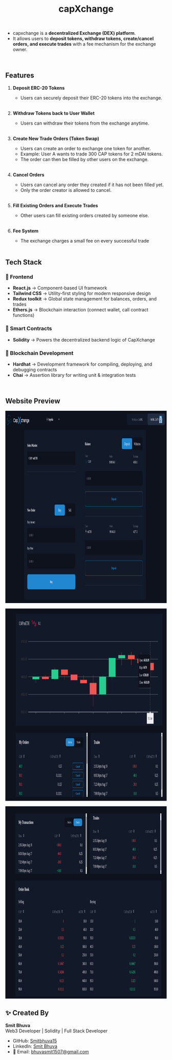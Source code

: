  
  <h1 align="center">capXchange</h1>


<br>

- capxchange is a **decentralized Exchange (DEX) platform**.  
- It allows users to **deposit tokens, withdraw tokens, create/cancel orders, and execute trades** with a fee mechanism for the exchange owner.

<br>

##  Features

1. **Deposit ERC-20 Tokens**  
   - Users can securely deposit their ERC-20 tokens into the exchange.  
   
   <br>

2. **Withdraw Tokens back to User Wallet**  
   - Users can withdraw their tokens from the exchange anytime.  
   
   <br>


3. **Create New Trade Orders (Token Swap)**  
   - Users can create an order to exchange one token for another.  
   - Example: User A wants to trade 300 CAP tokens for 2 mDAI tokens.
   - The order can then be filled by other users on the exchange.
   
   <br>

4. **Cancel Orders**  
   - Users can cancel any order they created if it has not been filled yet.  
   - Only the order creator is allowed to cancel.
   
   <br>

5. **Fill Existing Orders and Execute Trades**  
   - Other users can fill existing orders created by someone else. 
   
   <br>

6. **Fee System**  
   - The exchange charges a small fee on every successful trade
   
   <br>   

##  Tech Stack

### 🔹 Frontend
- **React.js** → Component-based UI framework  
- **Tailwind CSS** → Utility-first styling for modern responsive design  
- **Redux toolkit** → Global state management for balances, orders, and trades  
- **Ethers.js** → Blockchain interaction (connect wallet, call contract functions)  

### 🔹 Smart Contracts
- **Solidity** → Powers the decentralized backend logic of CapXchange  

### 🔹 Blockchain Development
- **Hardhat** → Development framework for compiling, deploying, and debugging contracts  
- **Chai** → Assertion library for writing unit & integration tests  


<br>

## Website Preview

<p align="center">
  <img src="public/capxchange1.png"  alt="website demo"  width="1000" height="600"/>
</p>


<p align="center">
  <img src="public/capxchange2.png"  alt="website demo"  width="1000" height="600"/>
</p>


<p align="center">
  <img src="public/capxchange3.png" alt="website demo"  width="1000" height="600"/>
</p>


## ✨ Created By

**Smit Bhuva**  
 Web3 Developer | Solidity | Full Stack Developer  

- GitHub: [Smitbhuva15](https://github.com/Smitbhuva15)  
- LinkedIn: [Smit Bhuva](https://www.linkedin.com/in/smit-bhuva-1007ba314/)  
- 📧 Email: bhuvasmit1507@gmail.com  
